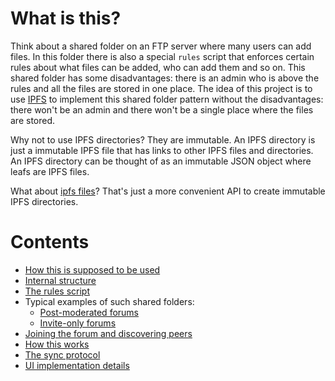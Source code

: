 # What is this?
Think about a shared folder on an FTP server where many users can add files. In this folder there is also a special `rules` script that enforces certain rules about what files can be added, who can add them and so on. This shared folder has some disadvantages: there is an admin who is above the rules and all the files are stored in one place. The idea of this project is to use [IPFS](https://ipfs.io) to implement this shared folder pattern without the disadvantages: there won't be an admin and there won't be a single place where the files are stored.

Why not to use IPFS directories? They are immutable. An IPFS directory is just a immutable IPFS file that has links to other IPFS files and directories. An IPFS directory can be thought of as an immutable JSON object where leafs are IPFS files.

What about [ipfs files](https://docs.ipfs.io/reference/api/cli/#ipfs-files)? That's just a more convenient API to create immutable IPFS directories.

# Contents
- [How this is supposed to be used](docs/how-to-use.md)
- [Internal structure](docs/internal-structure.md)
- [The rules script](docs/rules-script.md)
- Typical examples of such shared folders:
  - [Post-moderated forums](docs/examples/post-moderation.md)
  - [Invite-only forums](docs/examples/invite-only.md)
- [Joining the forum and discovering peers](docs/join.md)
- [How this works](docs/how-it-works.md)
- [The sync protocol](docs/sync.md)
- [UI implementation details](docs/ui.md)
